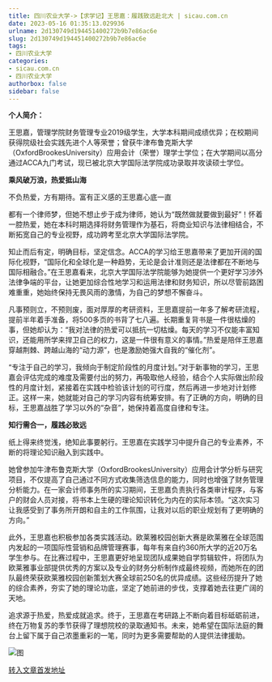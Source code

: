 ```yaml
---
title: 四川农业大学->【求学记】王思嘉：履践致远赴北大 | sicau.com.cn
date: 2023-05-16 01:35:13.029936
urlname: 2d130749d194451400272b9b7e86ac6e
slug: 2d130749d194451400272b9b7e86ac6e
tags: 
- 四川农业大学
categories:
- sicau.com.cn
- 四川农业大学
authorbox: false
sidebar: false
---
```

**个人简介：**

王思嘉，管理学院财务管理专业2019级学生，大学本科期间成绩优异；在校期间获得院级社会实践先进个人等荣誉；曾获牛津布鲁克斯大学（OxfordBrookesUniversity）应用会计（荣誉）理学士学位；在大学期间以高分通过ACCA九门考试，现已被北京大学国际法学院成功录取并攻读硕士学位。  

**乘风破万浪，热爱抵山海**

不负热爱，方有期待。富有正义感的王思嘉心底一直
<!--more-->
都有一个律师梦，但她不想止步于成为律师，她认为“既然做就要做到最好”！怀着一腔热爱，她在本科时期选择将财务管理作为基石，将商业知识与法律相结合，不断拓宽自己的专业视野，成功跨考至北京大学国际法学院。

知止而后有定，明确目标，坚定信念。ACCA的学习给王思嘉带来了更加开阔的国际化视野，“国际化和全球化是一种趋势，无论是会计准则还是法律都在不断地与国际相融合。”在王思嘉看来，北京大学国际法学院能够为她提供一个更好学习涉外法律争端的平台，让她更加综合性地学习和运用法律和财务知识，所以尽管前路困难重重，她始终保持无畏风雨的激情，为自己的梦想不懈奋斗。

凡事预则立，不预则废，面对厚厚的考研资料，王思嘉提前一年多了解考研流程，提前半年着手准备，将500多页的书背了七八遍。长期重复背书是一件很枯燥的事，但她却认为：“我对法律的热爱可以抵抗一切枯燥。每天的学习不仅能丰富知识，还能用所学来捍卫自己的权力，这是一件很有意义的事情。”热爱是陪伴王思嘉穿越荆棘、跨越山海的“动力源”，也是激励她强大自我的“催化剂”。

“专注于自己的学习，我倾向于制定阶段性的月度计划。”对于新事物的学习，王思嘉会评估完成的难度及需要付出的努力，再吸取他人经验，结合个人实际做出阶段性的月度计划，紧接着在实践中检验该计划的可行度，然后再进一步地对计划修正。这样一来，她就能对自己的学习内容有统筹安排。有了正确的方向，明确的目标，王思嘉战胜了学习以外的“杂音”，她保持着高度自律和专注。

**知行需合一，履践必致远**

纸上得来终觉浅，绝知此事要躬行。王思嘉在实践学习中提升自己的专业素养，不断的将理论知识融入到实践中。

她曾参加牛津布鲁克斯大学（OxfordBrookesUniversity）应用会计学分析与研究项目，不仅提高了自己通过不同方式收集筛选信息的能力，同时也增强了财务管理分析能力。在一家会计师事务所的实习期间，王思嘉负责执行各类审计程序，与客户的财会人员对接，将书本上生硬的理论知识转化为内在的实际本领。“这次实习让我感受到了事务所开朗和自主的工作氛围，让我对以后的职业规划有了更明确的方向。”

此外，王思嘉也积极参加各类实践活动。欧莱雅校园创新大赛是欧莱雅在全球范围内发起的一项国际性营销和品牌管理赛事，每年有来自约360所大学的近20万名学生参与。在比赛过程中，王思嘉更好地呈现团队成果她自学剪辑软件，将团队为欧莱雅事业部提供优秀的方案以及专业的财务分析制作成最终视频，而她所在的团队最终荣获欧莱雅校园创新策划大赛全球前250名的优异成绩。这些经历提升了她的综合素养，夯实了她的理论功底，坚定了她前进的步伐，支撑着她去往更广阔的天地。

追求源于热爱，热爱成就追求。终于，王思嘉在考研路上不断向着目标砥砺前进，终在万物复苏的季节获得了理想院校的录取通知书。未来，她希望在国际法庭的舞台上留下属于自己浓墨重彩的一笔，同时为更多需要帮助的人提供法律援助。

![图](https://news.sicau.edu.cn/__local/6/16/A3/F0BB6895E0FB76C55C74F695A34_21269515_D629D.png)

[转入文章首发地址](https://news.sicau.edu.cn/info/1078/72205.htm)